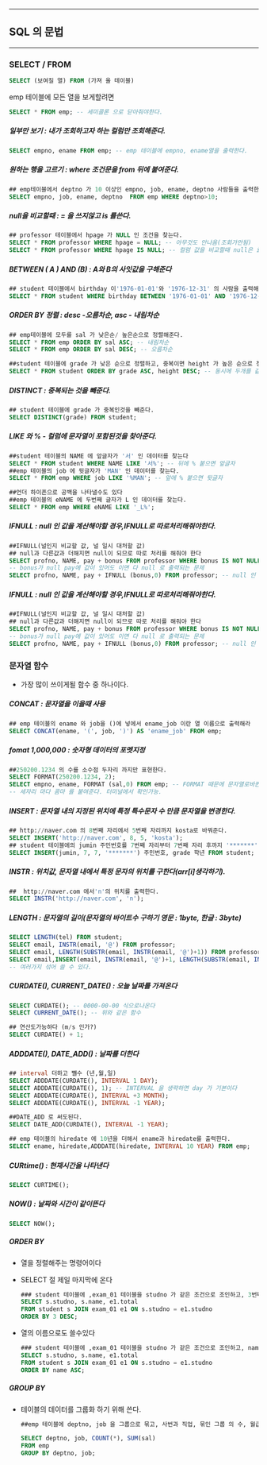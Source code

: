 ------

## SQL 의 문법

------



### SELECT / FROM

```sql
SELECT (보여질 열) FROM (가져 올 테이블)
```

emp 테이블에 모든 열을 보게할려면

```sql
SELECT * FROM emp; -- 세미콜론 으로 닫아줘야한다.
```



##### 일부만 보기 : 내가 조회하고자 하는 컬럼만 조회해준다.

```sql
SELECT empno, ename FROM emp; -- emp 테이블에 empno, ename열을 출력한다.
```



##### 원하는 행을 고르기 : where 조건문을 from 뒤에 붙여준다.

```sql
## emp테이블에서 deptno 가 10 이상인 empno, job, ename, deptno 사람들을 출력한다
SELECT empno, job, ename, deptno  FROM emp WHERE deptno>10;
```



##### null을 비교할때 : = 을 쓰지않고 is 를쓴다.

```sql
## professor 테이블에서 hpage 가 NULL 인 조건을 찾는다.
SELECT * FROM professor WHERE hpage = NULL; -- 아무것도 안나옴(조회가안됨)
SELECT * FROM professor WHERE hpage IS NULL; -- 컬럼 값을 비교할때 null은 is 로한다
```



##### BETWEEN ( A ) AND (B) : A와 B의 사잇값을 구해준다

```sql
## student 테이블에서 birthday 이'1976-01-01'와 '1976-12-31' 의 사람을 출력해준다.
SELECT * FROM student WHERE birthday BETWEEN '1976-01-01' AND '1976-12-31';
```



##### ORDER BY  정렬 : desc -오름차순, asc - 내림차순

```sql
## emp테이블에 모두를 sal 가 낮은순/ 높은순으로 정렬해준다.
SELECT * FROM emp ORDER BY sal ASC; -- 내림차순
SELECT * FROM emp ORDER BY sal DESC; -- 오름차순

##student 테이블에 grade 가 낮은 순으로 정렬하고, 중복이면 height 가 높은 순으로 정렬해준다.
SELECT * FROM student ORDER BY grade ASC, height DESC; -- 동시에 두개를 같이쓸수있다
```



##### DISTINCT : 중복되는 것을 빼준다.

```sql
## student 테이블에 grade 가 중복인것을 빼준다.
SELECT DISTINCT(grade) FROM student;
```



##### LIKE 와 % - 컬럼에 문자열이 포함된것을 찾아준다.

```sql
##student 테이블의 NAME 에 앞글자가 '서' 인 데이터를 찾는다
SELECT * FROM student WHERE NAME LIKE '서%'; -- 뒤에 % 붙으면 앞글자
##emp 테이블의 job 에 뒷글자가 'MAN' 인 데이터를 찾는다.
SELECT * FROM emp WHERE job LIKE '%MAN'; -- 앞에 % 붙으면 뒷글자

##언더 하이픈으로 공백을 나타낼수도 있다
##emp 테이블의 eNAME 에 두번째 글자가 L 인 데이터를 찾는다.
SELECT * FROM emp WHERE eNAME LIKE '_L%';
```



##### IFNULL : null 인 값을 계산해야할 경우,IFNULL로 따로처리해줘야한다.

```sql
##IFNULL(널인지 비교할 값, 널 일시 대처할 값)
## null과 다른값과 더해지면 null이 되므로 따로 처리를 해줘야 한다
SELECT profno, NAME, pay + bonus FROM professor WHERE bonus IS NOT NULL; 
-- bonus가 null pay에 값이 있어도 이면 다 null 로 출력되는 문제 
SELECT profno, NAME, pay + IFNULL (bonus,0) FROM professor; -- null 인 값은 0으로 바뀌게된다 (다른 수도 됨)
```



##### IFNULL : null 인 값을 계산해야할 경우,IFNULL로 따로처리해줘야한다.

```sql
##IFNULL(널인지 비교할 값, 널 일시 대처할 값)
## null과 다른값과 더해지면 null이 되므로 따로 처리를 해줘야 한다
SELECT profno, NAME, pay + bonus FROM professor WHERE bonus IS NOT NULL; 
-- bonus가 null pay에 값이 있어도 이면 다 null 로 출력되는 문제 
SELECT profno, NAME, pay + IFNULL (bonus,0) FROM professor; -- null 인 값은 0으로 바뀌게된다 (다른 수도 됨)
```



### 문자열 함수

- 가장 많이 쓰이게될 함수 중 하나이다.

##### CONCAT :  문자열을 이을때 사용

```sql
## emp 테이블의 ename 와 job을 ()에 넣에서 ename_job 이란 열 이름으로 출력해라
SELECT CONCAT(ename, '(', job, ')') AS 'ename_job' FROM emp;
```



##### fomat 1,000,000  : 숫자형 데이터의 포멧지정

```sql
##250200.1234 의 수를 소수점 두자리 까지만 표현한다.
SELECT FORMAT(250200.1234, 2);
SELECT empno, ename, FORMAT (sal,0) FROM emp; -- FORMAT 때문에 문자열로바뀐다
-- 세자리 마다 콤마 를 붙여준다. 터미널에서 확인가능. 
```



##### INSERT : 문자열 내의 지정된 위치에 특정 특수문자 수 만큼 문자열을 변경한다.

```sql
## http://naver.com 의 8번째 자리에서 5번째 자리까지 kosta로 바꿔준다.
SELECT INSERT('http://naver.com', 8, 5, 'kosta');
## student 테이블에의 jumin 주민번호를 7번째 자리부터 7번째 자리 후까지 '*******' 로 바꾸어준다.
SELECT INSERT(jumin, 7, 7, '*******') 주민번호, grade 학년 FROM student;
```



##### INSTR : 위치값, 문자열 내에서 특정 문자의 위치를 구한다(arr[i]생각하기).

```sql
##  http://naver.com 에서'n'의 위치를 출력한다.
SELECT INSTR('http://naver.com', 'n');
```



##### LENGTH : 문자열의 길이(문자열의 바이트수 구하기 영문 : 1byte, 한글 : 3byte)

```sql
SELECT LENGTH(tel) FROM student;
SELECT email, INSTR(email, '@') FROM professor;
SELECT email, LENGTH(SUBSTR(email, INSTR(email, '@')+1)) FROM professor; -- email을 @으로 나누고 길이를 구함
SELECT email,INSERT(email, INSTR(email, '@')+1, LENGTH(SUBSTR(email, INSTR(email, '@')+1)), 'kosta.com') FROM professor;
-- 여러가지 섞어 쓸 수 있다.
```



##### CURDATE(), CURRENT_DATE() : 오늘 날짜를 가져온다

```sql
SELECT CURDATE(); -- 0000-00-00 식으로나온다
SELECT CURRENT_DATE(); -- 위와 같은 함수

## 연산도가능하다 (m/s 인가?)
SELECT CURDATE() + 1;
```



##### ADDDATE(), DATE_ADD() : 날짜를 더한다

```sql
## interval 더하고 뺄수 (년,월,일)
SELECT ADDDATE(CURDATE(), INTERVAL 1 DAY);
SELECT ADDDATE(CURDATE(), 1); -- INTERVAL 을 생략하면 day 가 기본이다
SELECT ADDDATE(CURDATE(), INTERVAL +3 MONTH);
SELECT ADDDATE(CURDATE(), INTERVAL -1 YEAR);

##DATE_ADD 로 써도된다.
SELECT DATE_ADD(CURDATE(), INTERVAL -1 YEAR);

## emp 테이블의 hiredate 에 10년을 더해서 ename과 hiredate를 출력한다.
SELECT ename, hiredate,ADDDATE(hiredate, INTERVAL 10 YEAR) FROM emp;
```



##### CURtime() : 현재시간을 나타낸다

```sql
SELECT CURTIME();
```



##### NOW() : 날짜와 시간이 같이뜬다

```sql
SELECT NOW();
```



##### ORDER BY

- 열을 정렬해주는 명령어이다

- SELECT 절 제일 마지막에 온다

  ```sql
  ### student 테이블에 ,exam_01 테이블을 studno 가 같은 조건으로 조인하고, 3번째 열을 내림차순(DESC)해준다.
  SELECT s.studno, s.name, e1.total
  FROM student s JOIN exam_01 e1 ON s.studno = e1.studno
  ORDER BY 3 DESC;
  ```

- 열의 이름으로도 쓸수있다

  ```sql
  ### student 테이블에 ,exam_01 테이블을 studno 가 같은 조건으로 조인하고, name 열을 오름차순(ASC) 해준다.
  SELECT s.studno, s.name, e1.total
  FROM student s JOIN exam_01 e1 ON s.studno = e1.studno
  ORDER BY name ASC;
  ```

  

##### GROUP BY

- 테이블의 데이터를 그룹화 하기 위해 쓴다.

  ```sql
  ##emp 테이블에 deptno, job 을 그룹으로 묶고, 사번과 직업, 묶인 그룹 의 수, 월급을 모두 더 해서 출력한다
  
  SELECT deptno, job, COUNT(*), SUM(sal) 
  FROM emp 
  GROUP BY deptno, job;
  ```

  

